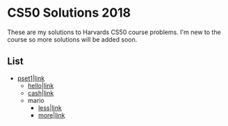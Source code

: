 CS50 Solutions 2018
======================

These are my solutions to Harvards CS50 course problems. I'm new to the course so more solutions will be added soon.

## List

- [pset1](/pset1)|[link](https://docs.cs50.net/2018/x/psets/1/pset1.html)
  * [hello](/pset1/hello)|[link](https://docs.cs50.net/2018/x/psets/1/hello/hello.html)
  * [cash](/pset1/cash)|[link](https://docs.cs50.net/2018/x/psets/1/cash/cash.html)
  * mario
    + [less](/pset1/mario/less)|[link](https://docs.cs50.net/2018/x/psets/1/mario/less/mario.html)
    + [more](/pset1/mario/more)|[link](https://docs.cs50.net/2018/x/psets/1/mario/more/mario.html)